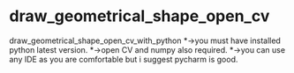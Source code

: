 # draw_geometrical_shape_open_cv
draw_geometrical_shape_open_cv_with_python
*->you must have installed python latest version. 
*->open CV and numpy also required. 
*->you can use any IDE as you are comfortable but i suggest pycharm is good.

